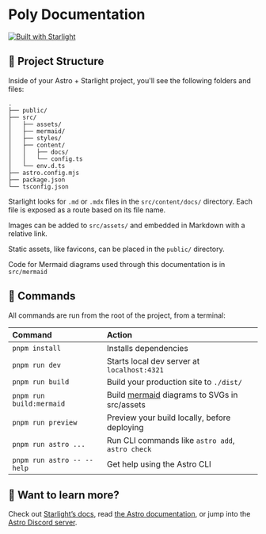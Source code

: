 # Poly Documentation

[![Built with Starlight](https://astro.badg.es/v2/built-with-starlight/tiny.svg)](https://starlight.astro.build)

## 🚀 Project Structure

Inside of your Astro + Starlight project, you'll see the following folders and files:

```
.
├── public/
├── src/
│   ├── assets/
│   ├── mermaid/
│   ├── styles/
│   ├── content/
│   │   ├── docs/
│   │   └── config.ts
│   └── env.d.ts
├── astro.config.mjs
├── package.json
└── tsconfig.json
```

Starlight looks for `.md` or `.mdx` files in the `src/content/docs/` directory. Each file is exposed as a route based on
its file name.

Images can be added to `src/assets/` and embedded in Markdown with a relative link.

Static assets, like favicons, can be placed in the `public/` directory.

Code for Mermaid diagrams used through this documentation is in `src/mermaid`

## 🧞 Commands

All commands are run from the root of the project, from a terminal:

| Command                    | Action                                                                 |
|:---------------------------|:-----------------------------------------------------------------------|
| `pnpm install`             | Installs dependencies                                                  |
| `pnpm run dev`             | Starts local dev server at `localhost:4321`                            |
| `pnpm run build`           | Build your production site to `./dist/`                                |
| `pnpm run build:mermaid`   | Build [mermaid](https://mermaid.js.org) diagrams to SVGs in src/assets |
| `pnpm run preview`         | Preview your build locally, before deploying                           |
| `pnpm run astro ...`       | Run CLI commands like `astro add`, `astro check`                       |
| `pnpm run astro -- --help` | Get help using the Astro CLI                                           |

## 👀 Want to learn more?

Check out [Starlight’s docs](https://starlight.astro.build/), read [the Astro documentation](https://docs.astro.build),
or jump into the [Astro Discord server](https://astro.build/chat).
